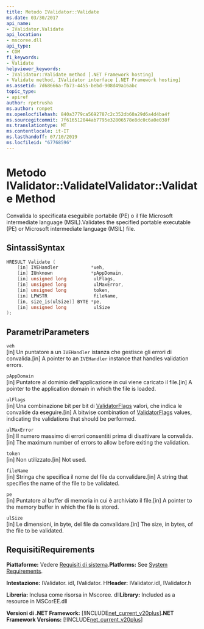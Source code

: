 ```yaml
---
title: Metodo IValidator::Validate
ms.date: 03/30/2017
api_name:
- IValidator.Validate
api_location:
- mscoree.dll
api_type:
- COM
f1_keywords:
- Validate
helpviewer_keywords:
- IValidator::Validate method [.NET Framework hosting]
- Validate method, IValidator interface [.NET Framework hosting]
ms.assetid: 7d68666a-fb73-4455-bebd-908d49a16abc
topic_type:
- apiref
author: rpetrusha
ms.author: ronpet
ms.openlocfilehash: 840a3779ca5692787c2c352db60a29d6a4d4ba4f
ms.sourcegitcommit: 7f616512044ab7795e32806578e8dc0c6a0e038f
ms.translationtype: MT
ms.contentlocale: it-IT
ms.lasthandoff: 07/10/2019
ms.locfileid: "67768596"
---
```

# <a name="ivalidatorvalidate-method"></a><span data-ttu-id="a8213-102">Metodo IValidator::Validate</span><span class="sxs-lookup"><span data-stu-id="a8213-102">IValidator::Validate Method</span></span>
<span data-ttu-id="a8213-103">Convalida lo specificata eseguibile portabile (PE) o il file Microsoft intermediate language (MSIL).</span><span class="sxs-lookup"><span data-stu-id="a8213-103">Validates the specified portable executable (PE) or Microsoft intermediate language (MSIL) file.</span></span>  
  
## <a name="syntax"></a><span data-ttu-id="a8213-104">Sintassi</span><span class="sxs-lookup"><span data-stu-id="a8213-104">Syntax</span></span>  
  
```cpp  
HRESULT Validate (  
    [in] IVEHandler            *veh,  
    [in] IUnknown              *pAppDomain,  
    [in] unsigned long          ulFlags,  
    [in] unsigned long          ulMaxError,  
    [in] unsigned long          token,  
    [in] LPWSTR                 fileName,  
    [in, size_is(ulSize)] BYTE *pe,  
    [in] unsigned long          ulSize  
);  
```  
  
## <a name="parameters"></a><span data-ttu-id="a8213-105">Parametri</span><span class="sxs-lookup"><span data-stu-id="a8213-105">Parameters</span></span>  
 `veh`  
 <span data-ttu-id="a8213-106">[in] Un puntatore a un `IVEHandler` istanza che gestisce gli errori di convalida.</span><span class="sxs-lookup"><span data-stu-id="a8213-106">[in] A pointer to an `IVEHandler` instance that handles validation errors.</span></span>  
  
 `pAppDomain`  
 <span data-ttu-id="a8213-107">[in] Puntatore al dominio dell'applicazione in cui viene caricato il file.</span><span class="sxs-lookup"><span data-stu-id="a8213-107">[in] A pointer to the application domain in which the file is loaded.</span></span>  
  
 `ulFlags`  
 <span data-ttu-id="a8213-108">[in] Una combinazione bit per bit di [ValidatorFlags](../../../../docs/framework/unmanaged-api/hosting/validatorflags-enumeration.md) valori, che indica le convalide da eseguire.</span><span class="sxs-lookup"><span data-stu-id="a8213-108">[in] A bitwise combination of [ValidatorFlags](../../../../docs/framework/unmanaged-api/hosting/validatorflags-enumeration.md) values, indicating the validations that should be performed.</span></span>  
  
 `ulMaxError`  
 <span data-ttu-id="a8213-109">[in] Il numero massimo di errori consentiti prima di disattivare la convalida.</span><span class="sxs-lookup"><span data-stu-id="a8213-109">[in] The maximum number of errors to allow before exiting the validation.</span></span>  
  
 `token`  
 <span data-ttu-id="a8213-110">[in] Non utilizzato.</span><span class="sxs-lookup"><span data-stu-id="a8213-110">[in] Not used.</span></span>  
  
 `fileName`  
 <span data-ttu-id="a8213-111">[in] Stringa che specifica il nome del file da convalidare.</span><span class="sxs-lookup"><span data-stu-id="a8213-111">[in] A string that specifies the name of the file to be validated.</span></span>  
  
 `pe`  
 <span data-ttu-id="a8213-112">[in] Puntatore al buffer di memoria in cui è archiviato il file.</span><span class="sxs-lookup"><span data-stu-id="a8213-112">[in] A pointer to the memory buffer in which the file is stored.</span></span>  
  
 `ulSize`  
 <span data-ttu-id="a8213-113">[in] Le dimensioni, in byte, del file da convalidare.</span><span class="sxs-lookup"><span data-stu-id="a8213-113">[in] The size, in bytes, of the file to be validated.</span></span>  
  
## <a name="requirements"></a><span data-ttu-id="a8213-114">Requisiti</span><span class="sxs-lookup"><span data-stu-id="a8213-114">Requirements</span></span>  
 <span data-ttu-id="a8213-115">**Piattaforme:** Vedere [Requisiti di sistema](../../../../docs/framework/get-started/system-requirements.md).</span><span class="sxs-lookup"><span data-stu-id="a8213-115">**Platforms:** See [System Requirements](../../../../docs/framework/get-started/system-requirements.md).</span></span>  
  
 <span data-ttu-id="a8213-116">**Intestazione:** IValidator. idl, IValidator. H</span><span class="sxs-lookup"><span data-stu-id="a8213-116">**Header:** IValidator.idl, IValidator.h</span></span>  
  
 <span data-ttu-id="a8213-117">**Libreria:** Inclusa come risorsa in Mscoree. dll</span><span class="sxs-lookup"><span data-stu-id="a8213-117">**Library:** Included as a resource in MSCorEE.dll</span></span>  
  
 <span data-ttu-id="a8213-118">**Versioni di .NET Framework:** [!INCLUDE[net_current_v20plus](../../../../includes/net-current-v20plus-md.md)]</span><span class="sxs-lookup"><span data-stu-id="a8213-118">**.NET Framework Versions:** [!INCLUDE[net_current_v20plus](../../../../includes/net-current-v20plus-md.md)]</span></span>  
